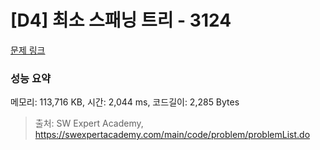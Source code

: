 # [D4] 최소 스패닝 트리 - 3124 

[문제 링크](https://swexpertacademy.com/main/code/problem/problemDetail.do?contestProbId=AV_mSnmKUckDFAWb) 

### 성능 요약

메모리: 113,716 KB, 시간: 2,044 ms, 코드길이: 2,285 Bytes



> 출처: SW Expert Academy, https://swexpertacademy.com/main/code/problem/problemList.do